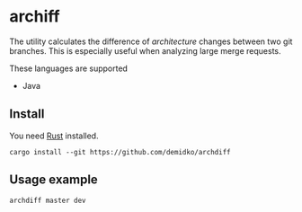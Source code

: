 # archiff

The utility calculates the difference of _architecture_ changes between two git branches. This is especially useful when
analyzing large merge requests. 

These languages are supported

* Java

## Install

You need [Rust](https://rustup.rs) installed.

```shell
cargo install --git https://github.com/demidko/archdiff
```

## Usage example

```shell
archdiff master dev
```
